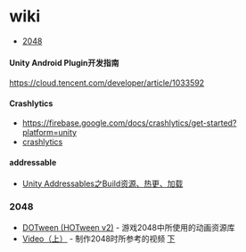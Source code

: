 # wiki

- [2048](#2048)


#### Unity Android Plugin开发指南
https://cloud.tencent.com/developer/article/1033592

#### Crashlytics
- https://firebase.google.com/docs/crashlytics/get-started?platform=unity
- [crashlytics](https://firebase.google.com/docs/crashlytics/get-started?platform=unity)
#### addressable
* [Unity Addressables之Build资源、热更、加载](https://blog.csdn.net/lbxnba/article/details/125524885)

### 2048

* [DOTween (HOTween v2)](https://assetstore.unity.com/packages/tools/animation/dotween-hotween-v2-27676) - 游戏2048中所使用的动画资源库
* [Video（上）](https://www.youtube.com/watch?v=TeurfjuEIgA) - 制作2048时所参考的视频 [下](https://www.youtube.com/watch?v=T4eOYfb1RB8)

